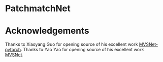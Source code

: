 # PatchmatchNet



# Acknowledgements
Thanks to Xiaoyang Guo for opening source of his excellent work [MVSNet-pytorch](https://github.com/xy-guo/MVSNet_pytorch). Thanks to Yao Yao for opening source of 
his excellent work [MVSNet](https://github.com/YoYo000/MVSNet).
